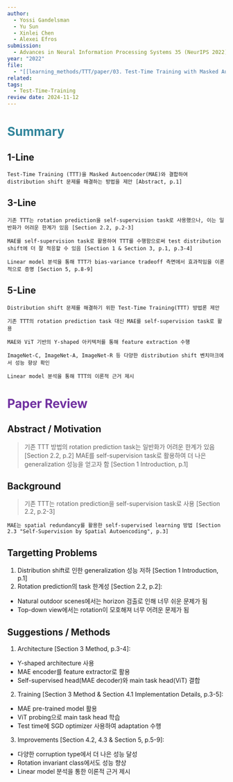 ```yaml
---
author:
  - Yossi Gandelsman
  - Yu Sun
  - Xinlei Chen
  - Alexei Efros
submission:
  - Advances in Neural Information Processing Systems 35 (NeurIPS 2022)
year: "2022"
file:
  - "[[learning_methods/TTT/paper/03. Test-Time Training with Masked Autoencoders.pdf|03. Test-Time Training with Masked Autoencoders]]"
related: 
tags:
  - Test-Time-Training
review date: 2024-11-12
---
```

# <font color="#31859b">Summary</font>

## 1-Line

```
Test-Time Training (TTT)을 Masked Autoencoder(MAE)와 결합하여 distribution shift 문제를 해결하는 방법을 제안 [Abstract, p.1]
```
## 3-Line

```
기존 TTT는 rotation prediction을 self-supervision task로 사용했으나, 이는 일반화가 어려운 한계가 있음 [Section 2.2, p.2-3]
```

```
MAE를 self-supervision task로 활용하여 TTT를 수행함으로써 test distribution shift에 더 잘 적응할 수 있음 [Section 1 & Section 3, p.1, p.3-4]
```

```
Linear model 분석을 통해 TTT가 bias-variance tradeoff 측면에서 효과적임을 이론적으로 증명 [Section 5, p.8-9]
```
## 5-Line

```
Distribution shift 문제를 해결하기 위한 Test-Time Training(TTT) 방법론 제안
```

```
기존 TTT의 rotation prediction task 대신 MAE를 self-supervision task로 활용
```

```
MAE와 ViT 기반의 Y-shaped 아키텍처를 통해 feature extraction 수행
```

```
ImageNet-C, ImageNet-A, ImageNet-R 등 다양한 distribution shift 벤치마크에서 성능 향상 확인
```

```
Linear model 분석을 통해 TTT의 이론적 근거 제시
```


# <font color="#7030a0">Paper Review</font>

## Abstract / Motivation

> 기존 TTT 방법의 rotation prediction task는 일반화가 어려운 한계가 있음 \[Section 2.2, p.2]
> MAE를 self-supervision task로 활용하여 더 나은 generalization 성능을 얻고자 함 \[Section 1 Introduction, p.1]

## Background

> 기존 TTT는 rotation prediction을 self-supervision task로 사용 \[Section 2.2, p.2-3]

	MAE는 spatial redundancy를 활용한 self-supervised learning 방법 [Section 2.3 "Self-Supervision by Spatial Autoencoding", p.3]

## Targetting Problems

1. Distribution shift로 인한 generalization 성능 저하 \[Section 1 Introduction, p.1]
2. Rotation prediction의 task 한계성 \[Section 2.2, p.2]:

- Natural outdoor scenes에서는 horizon 검출로 인해 너무 쉬운 문제가 됨
- Top-down view에서는 rotation이 모호해져 너무 어려운 문제가 됨

## Suggestions / Methods

1. Architecture \[Section 3 Method, p.3-4]:

- Y-shaped architecture 사용
- MAE encoder를 feature extractor로 활용
- Self-supervised head(MAE decoder)와 main task head(ViT) 결합

2. Training \[Section 3 Method & Section 4.1 Implementation Details, p.3-5]:

- MAE pre-trained model 활용
- ViT probing으로 main task head 학습
- Test time에 SGD optimizer 사용하여 adaptation 수행

3. Improvements \[Section 4.2, 4.3 & Section 5, p.5-9]:

- 다양한 corruption type에서 더 나은 성능 달성
- Rotation invariant class에서도 성능 향상
- Linear model 분석을 통한 이론적 근거 제시


